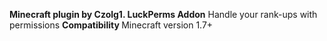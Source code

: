 <strong>Minecraft plugin by Czolg1. LuckPerms Addon</strong>
Handle your rank-ups with permissions
<strong> Compatibility </strong> 
Minecraft version 1.7+
